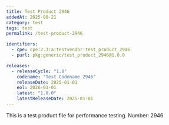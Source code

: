 ```yaml
---
title: Test Product 2946
addedAt: 2025-08-21
category: test
tags: test
permalink: /test-product-2946

identifiers:
  - cpe: cpe:2.3:a:testvendor:test_product_2946
  - purl: pkg:generic/test_product_2946@1.0.0

releases:
  - releaseCycle: "1.0"
    codename: "Test Codename 2946"
    releaseDate: 2025-01-01
    eol: 2026-01-01
    latest: "1.0.0"
    latestReleaseDate: 2025-01-01
---
```


This is a test product file for performance testing. Number: 2946
